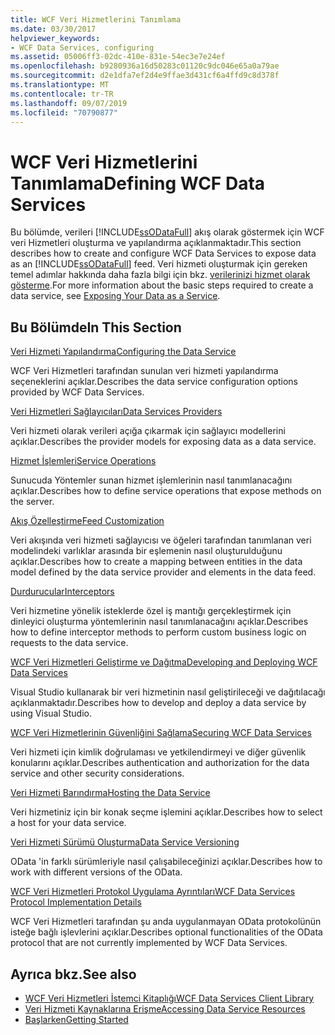 ```yaml
---
title: WCF Veri Hizmetlerini Tanımlama
ms.date: 03/30/2017
helpviewer_keywords:
- WCF Data Services, configuring
ms.assetid: 05006ff3-02dc-410e-831e-54ec3e7e24ef
ms.openlocfilehash: b9280936a16d50283c01120c9dc046e65a0a79ae
ms.sourcegitcommit: d2e1dfa7ef2d4e9ffae3d431cf6a4ffd9c8d378f
ms.translationtype: MT
ms.contentlocale: tr-TR
ms.lasthandoff: 09/07/2019
ms.locfileid: "70790877"
---
```

# <a name="defining-wcf-data-services"></a><span data-ttu-id="a2ed0-102">WCF Veri Hizmetlerini Tanımlama</span><span class="sxs-lookup"><span data-stu-id="a2ed0-102">Defining WCF Data Services</span></span>

<span data-ttu-id="a2ed0-103">Bu bölümde, verileri [!INCLUDE[ssODataFull](../../../../includes/ssodatafull-md.md)] akış olarak göstermek için WCF veri Hizmetleri oluşturma ve yapılandırma açıklanmaktadır.</span><span class="sxs-lookup"><span data-stu-id="a2ed0-103">This section describes how to create and configure WCF Data Services to expose data as an [!INCLUDE[ssODataFull](../../../../includes/ssodatafull-md.md)] feed.</span></span> <span data-ttu-id="a2ed0-104">Veri hizmeti oluşturmak için gereken temel adımlar hakkında daha fazla bilgi için bkz. [verilerinizi hizmet olarak gösterme](exposing-your-data-as-a-service-wcf-data-services.md).</span><span class="sxs-lookup"><span data-stu-id="a2ed0-104">For more information about the basic steps required to create a data service, see [Exposing Your Data as a Service](exposing-your-data-as-a-service-wcf-data-services.md).</span></span>

## <a name="in-this-section"></a><span data-ttu-id="a2ed0-105">Bu Bölümde</span><span class="sxs-lookup"><span data-stu-id="a2ed0-105">In This Section</span></span>

 [<span data-ttu-id="a2ed0-106">Veri Hizmeti Yapılandırma</span><span class="sxs-lookup"><span data-stu-id="a2ed0-106">Configuring the Data Service</span></span>](configuring-the-data-service-wcf-data-services.md)

 <span data-ttu-id="a2ed0-107">WCF Veri Hizmetleri tarafından sunulan veri hizmeti yapılandırma seçeneklerini açıklar.</span><span class="sxs-lookup"><span data-stu-id="a2ed0-107">Describes the data service configuration options provided by WCF Data Services.</span></span>

 [<span data-ttu-id="a2ed0-108">Veri Hizmetleri Sağlayıcıları</span><span class="sxs-lookup"><span data-stu-id="a2ed0-108">Data Services Providers</span></span>](data-services-providers-wcf-data-services.md)

 <span data-ttu-id="a2ed0-109">Veri hizmeti olarak verileri açığa çıkarmak için sağlayıcı modellerini açıklar.</span><span class="sxs-lookup"><span data-stu-id="a2ed0-109">Describes the provider models for exposing data as a data service.</span></span>

 [<span data-ttu-id="a2ed0-110">Hizmet İşlemleri</span><span class="sxs-lookup"><span data-stu-id="a2ed0-110">Service Operations</span></span>](service-operations-wcf-data-services.md)

 <span data-ttu-id="a2ed0-111">Sunucuda Yöntemler sunan hizmet işlemlerinin nasıl tanımlanacağını açıklar.</span><span class="sxs-lookup"><span data-stu-id="a2ed0-111">Describes how to define service operations that expose methods on the server.</span></span>

 [<span data-ttu-id="a2ed0-112">Akış Özelleştirme</span><span class="sxs-lookup"><span data-stu-id="a2ed0-112">Feed Customization</span></span>](feed-customization-wcf-data-services.md)

 <span data-ttu-id="a2ed0-113">Veri akışında veri hizmeti sağlayıcısı ve öğeleri tarafından tanımlanan veri modelindeki varlıklar arasında bir eşlemenin nasıl oluşturulduğunu açıklar.</span><span class="sxs-lookup"><span data-stu-id="a2ed0-113">Describes how to create a mapping between entities in the data model defined by the data service provider and elements in the data feed.</span></span>

 [<span data-ttu-id="a2ed0-114">Durdurucular</span><span class="sxs-lookup"><span data-stu-id="a2ed0-114">Interceptors</span></span>](interceptors-wcf-data-services.md)

 <span data-ttu-id="a2ed0-115">Veri hizmetine yönelik isteklerde özel iş mantığı gerçekleştirmek için dinleyici oluşturma yöntemlerinin nasıl tanımlanacağını açıklar.</span><span class="sxs-lookup"><span data-stu-id="a2ed0-115">Describes how to define interceptor methods to perform custom business logic on requests to the data service.</span></span>

 [<span data-ttu-id="a2ed0-116">WCF Veri Hizmetleri Geliştirme ve Dağıtma</span><span class="sxs-lookup"><span data-stu-id="a2ed0-116">Developing and Deploying WCF Data Services</span></span>](developing-and-deploying-wcf-data-services.md)

 <span data-ttu-id="a2ed0-117">Visual Studio kullanarak bir veri hizmetinin nasıl geliştirileceği ve dağıtılacağı açıklanmaktadır.</span><span class="sxs-lookup"><span data-stu-id="a2ed0-117">Describes how to develop and deploy a data service by using Visual Studio.</span></span>

 [<span data-ttu-id="a2ed0-118">WCF Veri Hizmetlerinin Güvenliğini Sağlama</span><span class="sxs-lookup"><span data-stu-id="a2ed0-118">Securing WCF Data Services</span></span>](securing-wcf-data-services.md)

 <span data-ttu-id="a2ed0-119">Veri hizmeti için kimlik doğrulaması ve yetkilendirmeyi ve diğer güvenlik konularını açıklar.</span><span class="sxs-lookup"><span data-stu-id="a2ed0-119">Describes authentication and authorization for the data service and other security considerations.</span></span>

 [<span data-ttu-id="a2ed0-120">Veri Hizmeti Barındırma</span><span class="sxs-lookup"><span data-stu-id="a2ed0-120">Hosting the Data Service</span></span>](hosting-the-data-service-wcf-data-services.md)

 <span data-ttu-id="a2ed0-121">Veri hizmetiniz için bir konak seçme işlemini açıklar.</span><span class="sxs-lookup"><span data-stu-id="a2ed0-121">Describes how to select a host for your data service.</span></span>

 [<span data-ttu-id="a2ed0-122">Veri Hizmeti Sürümü Oluşturma</span><span class="sxs-lookup"><span data-stu-id="a2ed0-122">Data Service Versioning</span></span>](data-service-versioning-wcf-data-services.md)

 <span data-ttu-id="a2ed0-123">OData 'in farklı sürümleriyle nasıl çalışabileceğinizi açıklar.</span><span class="sxs-lookup"><span data-stu-id="a2ed0-123">Describes how to work with different versions of the OData.</span></span>

 [<span data-ttu-id="a2ed0-124">WCF Veri Hizmetleri Protokol Uygulama Ayrıntıları</span><span class="sxs-lookup"><span data-stu-id="a2ed0-124">WCF Data Services Protocol Implementation Details</span></span>](wcf-data-services-protocol-implementation-details.md)

 <span data-ttu-id="a2ed0-125">WCF Veri Hizmetleri tarafından şu anda uygulanmayan OData protokolünün isteğe bağlı işlevlerini açıklar.</span><span class="sxs-lookup"><span data-stu-id="a2ed0-125">Describes optional functionalities of the OData protocol that are not currently implemented by WCF Data Services.</span></span>

## <a name="see-also"></a><span data-ttu-id="a2ed0-126">Ayrıca bkz.</span><span class="sxs-lookup"><span data-stu-id="a2ed0-126">See also</span></span>

- [<span data-ttu-id="a2ed0-127">WCF Veri Hizmetleri İstemci Kitaplığı</span><span class="sxs-lookup"><span data-stu-id="a2ed0-127">WCF Data Services Client Library</span></span>](wcf-data-services-client-library.md)
- [<span data-ttu-id="a2ed0-128">Veri Hizmeti Kaynaklarına Erişme</span><span class="sxs-lookup"><span data-stu-id="a2ed0-128">Accessing Data Service Resources</span></span>](accessing-data-service-resources-wcf-data-services.md)
- [<span data-ttu-id="a2ed0-129">Başlarken</span><span class="sxs-lookup"><span data-stu-id="a2ed0-129">Getting Started</span></span>](getting-started-with-wcf-data-services.md)
